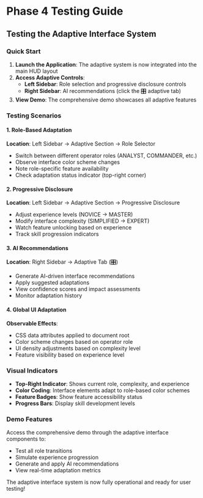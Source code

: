 # Phase 4 Testing Guide

## Testing the Adaptive Interface System

### Quick Start
1. **Launch the Application**: The adaptive system is now integrated into the main HUD layout
2. **Access Adaptive Controls**: 
   - **Left Sidebar**: Role selection and progressive disclosure controls
   - **Right Sidebar**: AI recommendations (click the 🎛️ adaptive tab)
3. **View Demo**: The comprehensive demo showcases all adaptive features

### Testing Scenarios

#### 1. Role-Based Adaptation
**Location**: Left Sidebar → Adaptive Section → Role Selector
- Switch between different operator roles (ANALYST, COMMANDER, etc.)
- Observe interface color scheme changes
- Note role-specific feature availability
- Check adaptation status indicator (top-right corner)

#### 2. Progressive Disclosure
**Location**: Left Sidebar → Adaptive Section → Progressive Disclosure
- Adjust experience levels (NOVICE → MASTER)
- Modify interface complexity (SIMPLIFIED → EXPERT)
- Watch feature unlocking based on experience
- Track skill progression indicators

#### 3. AI Recommendations
**Location**: Right Sidebar → Adaptive Tab (🎛️)
- Generate AI-driven interface recommendations
- Apply suggested adaptations
- View confidence scores and impact assessments
- Monitor adaptation history

#### 4. Global UI Adaptation
**Observable Effects**:
- CSS data attributes applied to document root
- Color scheme changes based on operator role
- UI density adjustments based on complexity level
- Feature visibility based on experience level

### Visual Indicators
- **Top-Right Indicator**: Shows current role, complexity, and experience
- **Color Coding**: Interface elements adapt to role-based color schemes
- **Feature Badges**: Show feature accessibility status
- **Progress Bars**: Display skill development levels

### Demo Features
Access the comprehensive demo through the adaptive interface components to:
- Test all role transitions
- Simulate experience progression
- Generate and apply AI recommendations
- View real-time adaptation metrics

The adaptive interface system is now fully operational and ready for user testing!
